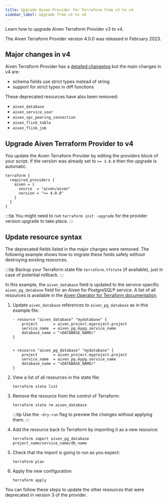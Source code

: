 ```yaml
---
title: Upgrade Aiven Provider for Terraform from v3 to v4
sidebar_label: Upgrade from v3 to v4
---
```


Learn how to upgrade Aiven Terraform Provider v3 to v4.

The Aiven Terraform Provider version 4.0.0 was released in February 2023.

## Major changes in v4

Aiven Terraform Provider has a [detailed
changelog](https://github.com/aiven/terraform-provider-aiven/blob/main/CHANGELOG.md)
but the main changes in v4 are:

-   schema fields use strict types instead of string
-   support for strict types in diff functions

These deprecated resources have also been removed:

-   `aiven_database`
-   `aiven_service_user`
-   `aiven_vpc_peering_connection`
-   `aiven_flink_table`
-   `aiven_flink_job`

## Upgrade Aiven Terraform Provider to v4

You update the Aiven Terraform Provider by editing the providers block
of your script. If the version was already set to `>= 3.0.0` then the
upgrade is automatic.

```hcl
terraform {
  required_providers {
    aiven = {
      source  = "aiven/aiven"
      version = ">= 4.0.0"
    }
  }
}
```

:::tip
You might need to run `terraform init -upgrade` for the provider version
upgrade to take place.
:::

## Update resource syntax

The deprecated fields listed in the major changes were removed. The
following example shows how to migrate these fields safely without
destroying existing resources.

:::tip
Backup your Terraform state file `terraform.tfstate` (if available),
just in case of potential rollback.
:::

In this example, the `aiven_database` field is updated to the
service-specific `aiven_pg_database` field for an Aiven for PostgreSQL®
service. A list of all resources is available in the [Aiven Operator for
Terraform
documentation](https://registry.terraform.io/providers/aiven/aiven/latest/docs/resources/).

1.  Update `aiven_database` references to `aiven_pg_database` as in this
    example file:

    ```
    - resource "aiven_database" "mydatabase" {
        project       = aiven_project.myproject.project
        service_name  = aiven_pg.mypg.service_name
        database_name = "<DATABASE_NAME>"
    }


    + resource "aiven_pg_database" "mydatabase" {
        project       = aiven_project.myproject.project
        service_name  = aiven_pg.mypg.service_name
        database_name = "<DATABASE_NAME>"
    }
    ```

2.  View a list of all resources in the state file:

    ```
    terraform state list
    ```

3.  Remove the resource from the control of Terraform:

    ```
    terraform state rm aiven_database
    ```

    :::tip
    Use the `-dry-run` flag to preview the changes without applying
    them.
    :::

4.  Add the resource back to Terraform by importing it as a new
    resource:

    ```
    terraform import aiven_pg_database project_name/service_name/db_name
    ```

5.  Check that the import is going to run as you expect:

    ```
    terraform plan
    ```

6.  Apply the new configuration:

    ```
    terraform apply
    ```

You can follow these steps to update the other resources that were
deprecated in version 3 of the provider.

